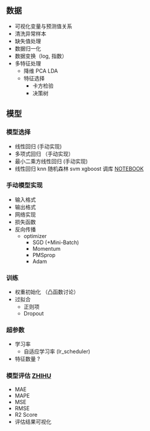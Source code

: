 ## 数据
- 可视化变量与预测值关系
- 清洗异常样本
- 缺失值处理
- 数据归一化
- 数据变换（log, 指数）
- 多特征处理
  - 降维 PCA LDA
  - 特征选择
    - 卡方检验
    - 决策树



## 模型
### 模型选择
  - 线性回归 (手动实现)
  - 多项式回归 （手动实现）
  - 最小二乘方线性回归 (手动实现)
  - 线性回归 knn 随机森林 svm xgboost 调库 [NOTEBOOK](https://www.kaggle.com/code/ananyasingh84/asteroid-exploration-using-machine-learning)



### 手动模型实现
  - 输入格式
  - 输出格式
  - 网络实现
  - 损失函数
  - 反向传播
    - optimizer
      - SGD (+Mini-Batch)
      - Momentum
      - PMSprop
      - Adam


 
### 训练
  - 权重初始化 （凸函数讨论）
  - 过拟合
    - 正则项 
    - Dropout



### 超参数
  - 学习率
    - 自适应学习率 (lr_scheduler)
  - 特征数量 ?



### 模型评估 [ZHIHU](https://zhuanlan.zhihu.com/p/143169742)
  - MAE
  - MAPE
  - MSE
  - RMSE
  - R2 Score
 - 评估结果可视化
 
